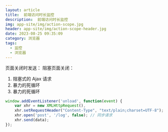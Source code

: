 ```yaml
---
layout: article
title:  前端访问时长监控
description:  前端访问时长监控
img: app-site/img/action-scope.jpg
header: app-site/img/action-scope-header.jpg
date: 2023-08-25 09:35:09
category: 浏览器
tags:
  - 监控
  - 浏览器
---
```


页面关闭时发送：
阻塞页面关闭：

1.  阻塞式的 Ajax 请求
1.  暴力的死循环
1.  暴力的死循环

```javascript
window.addEventListener('unload', function(event) {
	var xhr = new XMLHttpRequest(),
	xhr.setRequestHeader("Content-Type", "text/plain;charset=UTF-8");
	xhr.open('post', '/log', false); // 同步请求
	xhr.send(data);
});
```
